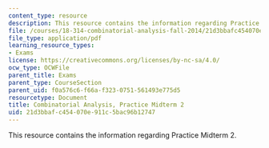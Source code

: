 ```yaml
---
content_type: resource
description: This resource contains the information regarding Practice Midterm 2.
file: /courses/18-314-combinatorial-analysis-fall-2014/21d3bbafc454070e911c5bac96b12747_MIT18_314F14_pracq2.pdf
file_type: application/pdf
learning_resource_types:
- Exams
license: https://creativecommons.org/licenses/by-nc-sa/4.0/
ocw_type: OCWFile
parent_title: Exams
parent_type: CourseSection
parent_uid: f0a576c6-f66a-f323-0751-561493e775d5
resourcetype: Document
title: Combinatorial Analysis, Practice Midterm 2
uid: 21d3bbaf-c454-070e-911c-5bac96b12747
---
```

This resource contains the information regarding Practice Midterm 2.